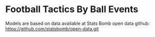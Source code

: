 # Football Tactics By Ball Events

Models are based on data available at Stats Bomb open data github: https://github.com/statsbomb/open-data.git